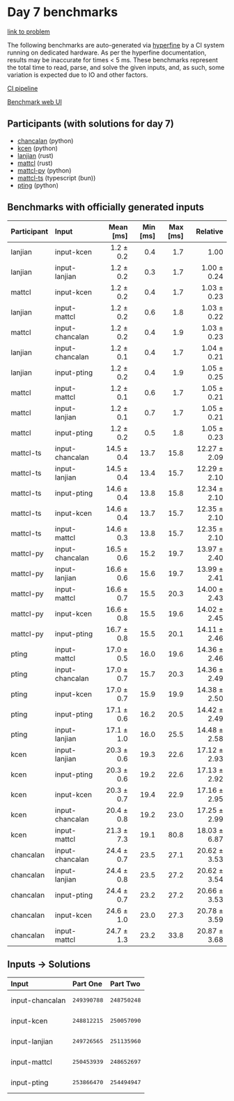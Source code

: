 # Day 7 benchmarks

[link to problem](https://adventofcode.com/2023/day/7)

The following benchmarks are auto-generated via
[hyperfine](https://github.com/sharkdp/hyperfine) by a CI system running on
dedicated hardware. As per the hyperfine documentation, results may be
inaccurate for times < 5 ms. These benchmarks represent the total time to read,
parse, and solve the given inputs, and, as such, some variation is expected due
to IO and other factors.

[CI pipeline](http://ci.papercode.net:8080/teams/main/pipelines/aoc2023)

[Benchmark web UI](https://aoc.ancalagon.black)


## Participants (with solutions for day 7)

- [chancalan](https://github.com/chancalan/aoc2023) (python)
- [kcen](https://github.com/kcen/aoc2023) (python)
- [lanjian](https://github.com/lanjian/aoc-2023) (rust)
- [mattcl](https://github.com/mattcl/aoc2023) (rust)
- [mattcl-py](https://github.com/mattcl/aoc2023-py) (python)
- [mattcl-ts](https://github.com/mattcl/aoc2023-js) (typescript (bun))
- [pting](https://github.com/pting/aoc2023) (python)


## Benchmarks with officially generated inputs

| Participant | Input | Mean [ms] | Min [ms] | Max [ms] | Relative |
|:---|:---|---:|---:|---:|---:|
| lanjian | input-kcen | 1.2 ± 0.2 | 0.4 | 1.7 | 1.00 |
| lanjian | input-lanjian | 1.2 ± 0.2 | 0.3 | 1.7 | 1.00 ± 0.24 |
| mattcl | input-kcen | 1.2 ± 0.2 | 0.4 | 1.7 | 1.03 ± 0.23 |
| lanjian | input-mattcl | 1.2 ± 0.2 | 0.6 | 1.8 | 1.03 ± 0.22 |
| mattcl | input-chancalan | 1.2 ± 0.2 | 0.4 | 1.9 | 1.03 ± 0.23 |
| lanjian | input-chancalan | 1.2 ± 0.1 | 0.4 | 1.7 | 1.04 ± 0.21 |
| lanjian | input-pting | 1.2 ± 0.2 | 0.4 | 1.9 | 1.05 ± 0.25 |
| mattcl | input-mattcl | 1.2 ± 0.1 | 0.6 | 1.7 | 1.05 ± 0.21 |
| mattcl | input-lanjian | 1.2 ± 0.1 | 0.7 | 1.7 | 1.05 ± 0.21 |
| mattcl | input-pting | 1.2 ± 0.2 | 0.5 | 1.8 | 1.05 ± 0.23 |
| mattcl-ts | input-chancalan | 14.5 ± 0.4 | 13.7 | 15.8 | 12.27 ± 2.09 |
| mattcl-ts | input-lanjian | 14.5 ± 0.4 | 13.4 | 15.7 | 12.29 ± 2.10 |
| mattcl-ts | input-pting | 14.6 ± 0.4 | 13.8 | 15.8 | 12.34 ± 2.10 |
| mattcl-ts | input-kcen | 14.6 ± 0.4 | 13.7 | 15.7 | 12.35 ± 2.10 |
| mattcl-ts | input-mattcl | 14.6 ± 0.3 | 13.8 | 15.7 | 12.35 ± 2.10 |
| mattcl-py | input-chancalan | 16.5 ± 0.6 | 15.2 | 19.7 | 13.97 ± 2.40 |
| mattcl-py | input-lanjian | 16.6 ± 0.6 | 15.6 | 19.7 | 13.99 ± 2.41 |
| mattcl-py | input-mattcl | 16.6 ± 0.7 | 15.5 | 20.3 | 14.00 ± 2.43 |
| mattcl-py | input-kcen | 16.6 ± 0.8 | 15.5 | 19.6 | 14.02 ± 2.45 |
| mattcl-py | input-pting | 16.7 ± 0.8 | 15.5 | 20.1 | 14.11 ± 2.46 |
| pting | input-mattcl | 17.0 ± 0.5 | 16.0 | 19.6 | 14.36 ± 2.46 |
| pting | input-chancalan | 17.0 ± 0.7 | 15.7 | 20.3 | 14.36 ± 2.49 |
| pting | input-kcen | 17.0 ± 0.7 | 15.9 | 19.9 | 14.38 ± 2.50 |
| pting | input-pting | 17.1 ± 0.6 | 16.2 | 20.5 | 14.42 ± 2.49 |
| pting | input-lanjian | 17.1 ± 1.0 | 16.0 | 25.5 | 14.48 ± 2.58 |
| kcen | input-lanjian | 20.3 ± 0.6 | 19.3 | 22.6 | 17.12 ± 2.93 |
| kcen | input-pting | 20.3 ± 0.6 | 19.2 | 22.6 | 17.13 ± 2.92 |
| kcen | input-kcen | 20.3 ± 0.7 | 19.4 | 22.9 | 17.16 ± 2.95 |
| kcen | input-chancalan | 20.4 ± 0.8 | 19.2 | 23.0 | 17.25 ± 2.99 |
| kcen | input-mattcl | 21.3 ± 7.3 | 19.1 | 80.8 | 18.03 ± 6.87 |
| chancalan | input-chancalan | 24.4 ± 0.7 | 23.5 | 27.1 | 20.62 ± 3.53 |
| chancalan | input-lanjian | 24.4 ± 0.8 | 23.5 | 27.2 | 20.62 ± 3.54 |
| chancalan | input-pting | 24.4 ± 0.7 | 23.2 | 27.2 | 20.66 ± 3.53 |
| chancalan | input-kcen | 24.6 ± 1.0 | 23.0 | 27.3 | 20.78 ± 3.59 |
| chancalan | input-mattcl | 24.7 ± 1.3 | 23.2 | 33.8 | 20.87 ± 3.68 |


## Inputs -> Solutions

| Input | Part One | Part Two |
|:---|:---|:---|
|input-chancalan|<pre>249390788</pre>|<pre>248750248</pre>|
|input-kcen|<pre>248812215</pre>|<pre>250057090</pre>|
|input-lanjian|<pre>249726565</pre>|<pre>251135960</pre>|
|input-mattcl|<pre>250453939</pre>|<pre>248652697</pre>|
|input-pting|<pre>253866470</pre>|<pre>254494947</pre>|